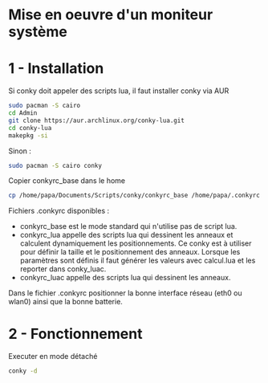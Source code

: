 # Mise en oeuvre d'un moniteur système

# 1 - Installation
Si conky doit appeler des scripts lua, il faut installer conky via AUR
```sh
sudo pacman -S cairo
cd Admin
git clone https://aur.archlinux.org/conky-lua.git 
cd conky-lua
makepkg -si
```
Sinon :
```sh
sudo pacman -S cairo conky
```

Copier conkyrc_base dans le home
```sh
cp /home/papa/Documents/Scripts/conky/conkyrc_base /home/papa/.conkyrc
```
Fichiers .conkyrc disponibles :
* conkyrc_base est le mode standard qui n'utilise pas de script lua.
* conkyrc_lua appelle des scripts lua qui dessinent les anneaux et calculent dynamiquement les positionnements. Ce conky est à utiliser pour définir la taille et le positionnement des anneaux. Lorsque les paramètres sont définis il faut générer les valeurs avec calcul.lua et les reporter dans conky_luac.
* conkyrc_luac appelle des scripts lua qui dessinent les anneaux.

Dans le fichier .conkyrc positionner la bonne interface réseau (eth0 ou wlan0) ainsi que la bonne batterie.   

# 2 - Fonctionnement
Executer en mode détaché
```sh
conky -d
```

